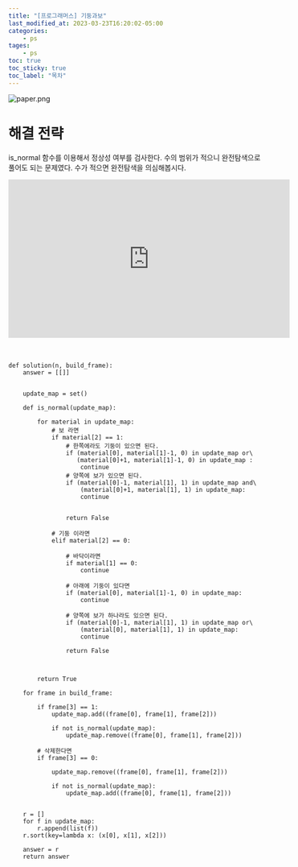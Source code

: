 ```yaml
---
title: "[프로그래머스] 기둥과보"
last_modified_at: 2023-03-23T16:20:02-05:00
categories:
    - ps
tages:
    - ps
toc: true
toc_sticky: true
toc_label: "목차"
---
```


![paper.png](../../../image/ps.png)

# 해결 전략

is_normal 함수를 이용해서 정상성 여부를 검사한다. 수의 범위가 적으니 완전탐색으로 풀어도 되는 문제였다. 수가 적으면 완전탐색을 의심해봅시다. 


<iframe width="560" height="315" src="https://www.youtube.com/embed/yEslpDMIoS0" title="YouTube video player" frameborder="0" allow="accelerometer; autoplay; clipboard-write; encrypted-media; gyroscope; picture-in-picture; web-share" allowfullscreen></iframe>


<br>
<br>
<br>

```
def solution(n, build_frame):
    answer = [[]]
    
    
    update_map = set()
    
    def is_normal(update_map):
        
        for material in update_map:
            # 보 라면
            if material[2] == 1:                
                # 한쪽에라도 기둥이 있으면 된다.
                if (material[0], material[1]-1, 0) in update_map or\
                   (material[0]+1, material[1]-1, 0) in update_map :
                    continue
                # 양쪽에 보가 있으면 된다.
                if (material[0]-1, material[1], 1) in update_map and\
                    (material[0]+1, material[1], 1) in update_map:
                    continue

            
                return False
                
            # 기둥 이라면
            elif material[2] == 0:
                
                # 바닥이라면
                if material[1] == 0:
                    continue
                    
                # 아래에 기둥이 있다면
                if (material[0], material[1]-1, 0) in update_map:  
                    continue
                    
                # 양쪽에 보가 하나라도 있으면 된다.
                if (material[0]-1, material[1], 1) in update_map or\
                    (material[0], material[1], 1) in update_map:              
                    continue
                
                return False
                
            

        return True
                
    for frame in build_frame:

        if frame[3] == 1:
            update_map.add((frame[0], frame[1], frame[2]))

            if not is_normal(update_map):
                update_map.remove((frame[0], frame[1], frame[2]))

        # 삭제한다면
        if frame[3] == 0:

            update_map.remove((frame[0], frame[1], frame[2]))

            if not is_normal(update_map):
                update_map.add((frame[0], frame[1], frame[2]))              

                    
    r = []
    for f in update_map:
        r.append(list(f))
    r.sort(key=lambda x: (x[0], x[1], x[2]))
        
    answer = r
    return answer

```